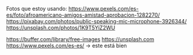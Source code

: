 Fotos que estoy usando:
https://www.pexels.com/es-es/foto/afroamericano-amigos-amistad-aprobacion-1282270/
https://pixabay.com/photos/public-speaking-mic-microphone-3926344/
https://unsplash.com/photos/1K9T5YiZ2WU


https://buffer.com/library/free-images
https://unsplash.com
https://www.pexels.com/es-es/ -> este está bien
